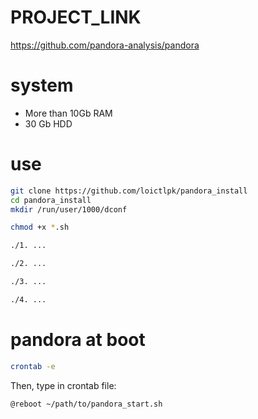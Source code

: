 # PROJECT_LINK
https://github.com/pandora-analysis/pandora

# system
- More than 10Gb RAM
- 30 Gb HDD

# use
```bash
git clone https://github.com/loictlpk/pandora_install
cd pandora_install
mkdir /run/user/1000/dconf

chmod +x *.sh

./1. ...

./2. ...

./3. ...

./4. ...

```

# pandora at boot
```bash
crontab -e
```
Then, type in crontab file:
```
@reboot ~/path/to/pandora_start.sh
```
